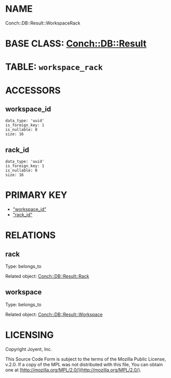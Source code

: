 # NAME

Conch::DB::Result::WorkspaceRack

# BASE CLASS: [Conch::DB::Result](https://metacpan.org/pod/Conch::DB::Result)

# TABLE: `workspace_rack`

# ACCESSORS

## workspace\_id

```
data_type: 'uuid'
is_foreign_key: 1
is_nullable: 0
size: 16
```

## rack\_id

```
data_type: 'uuid'
is_foreign_key: 1
is_nullable: 0
size: 16
```

# PRIMARY KEY

- ["workspace\_id"](#workspace_id)
- ["rack\_id"](#rack_id)

# RELATIONS

## rack

Type: belongs\_to

Related object: [Conch::DB::Result::Rack](https://metacpan.org/pod/Conch::DB::Result::Rack)

## workspace

Type: belongs\_to

Related object: [Conch::DB::Result::Workspace](https://metacpan.org/pod/Conch::DB::Result::Workspace)

# LICENSING

Copyright Joyent, Inc.

This Source Code Form is subject to the terms of the Mozilla Public License,
v.2.0. If a copy of the MPL was not distributed with this file, You can obtain
one at [http://mozilla.org/MPL/2.0/](http://mozilla.org/MPL/2.0/).

